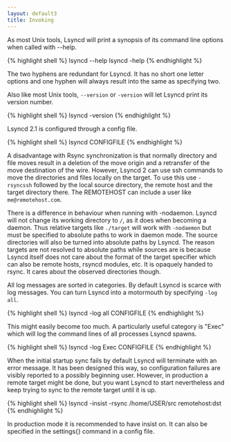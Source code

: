 ```yaml
---
layout: default3
title: Invoking
---
```

As most Unix tools, Lsyncd will print a synopsis of its command line options when called with --help. 

{% highlight shell %}
lsyncd --help
lsyncd -help
{% endhighlight %}

The two hyphens are redundant for Lsyncd. It has no short one letter options and one hyphen will always result into the same as specifying two.

Also like most Unix tools, ```--version``` or ```-version``` will let Lsyncd print its version number.

{% highlight shell %}
lsyncd -version
{% endhighlight %}

Lsyncd 2.1 is configured through a config file.

{% highlight shell %}
lsyncd CONFIGFILE
{% endhighlight %}

A disadvantage with Rsync synchronization is that normally directory and file moves result in a deletion of the move origin and a retransfer of the move destination of the wire. However, Lsyncd 2 can use ssh commands to move the directories and files locally on the target. To use this use ```-rsyncssh``` followed by the local source directory, the remote host and the target directory there. The REMOTEHOST can include a user like ```me@remotehost.com```.

There is a difference in behaviour when running with -nodaemon. Lsyncd will not change its working directory to ```/```, as it does when becoming a daemon. Thus relative targets like ```./target``` will work with ```-nodaemon``` but must be specified to absolute paths to work in daemon mode. The source directories will also be turned into absolute paths by Lsyncd. The reason targets are not resolved to absolute paths while sources are is because Lsyncd itself does not care about the format of the target specifier which can also be remote hosts, rsyncd modules, etc. It is opaquely handed to rsync. It cares about the observed directories though.

All log messages are sorted in categories. By default Lsyncd is scarce with log messages. You can turn Lsyncd into a motormouth by specifying ```-log all```.

{% highlight shell %}
lsyncd -log all CONFIGFILE
{% endhighlight %}

This might easily become too much. A particularly useful category is "Exec" which will log the command lines of all processes Lsyncd spawns.

{% highlight shell %}
lsyncd -log Exec CONFIGFILE
{% endhighlight %}

When the initial startup sync fails by default Lsyncd will terminate with an error message. It has been designed this way, so configuration failures are visibly reported to a possibly beginning user. However, in production a remote target might be done, but you want Lsyncd to start nevertheless and keep trying to sync to the remote target until it is up.

{% highlight shell %}
lsyncd -insist -rsync /home/USER/src remotehost:dst
{% endhighlight %}

In production mode it is recommended to have insist on. It can also be specified in the settings{} command in a config file.
